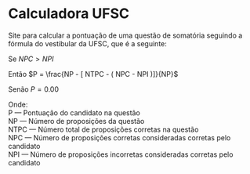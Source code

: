 # Calculadora UFSC

Site para calcular a pontuação de uma questão de somatória seguindo a fórmula do vestibular da UFSC, que é a seguinte:

Se $NPC > NPI$

Então $P = \frac{NP - [ NTPC - ( NPC - NPI )]}{NP}$

Senão $P = 0.00$

Onde: <br/>
P — Pontuação do candidato na questão <br/>
NP — Número de proposições da questão <br/>
NTPC — Número total de proposições corretas na questão <br/>
NPC — Número de proposições corretas consideradas corretas pelo candidato <br/>
NPI — Número de proposições incorretas consideradas corretas pelo candidato <br/>
